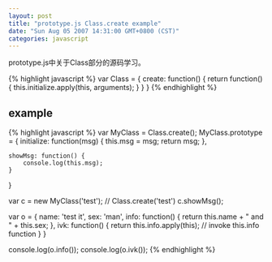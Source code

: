 ```yaml
---
layout: post
title: "prototype.js Class.create example"
date: "Sun Aug 05 2007 14:31:00 GMT+0800 (CST)"
categories: javascript
---
```


prototype.js中关于Class部分的源码学习。

{% highlight javascript %}
var Class = {
    create: function() {
        return function() {
            this.initialize.apply(this, arguments);
        }
    }
}
{% endhighlight %}

example
-----

{% highlight javascript %}
var MyClass = Class.create();
MyClass.prototype = {
    initialize: function(msg) {
        this.msg = msg;
        return msg;
    },

    showMsg: function() {
        console.log(this.msg);
    }
}

var c = new MyClass('test'); // Class.create('test')
c.showMsg();

var o = {
    name: 'test it',
    sex: 'man',
    info: function() {
        return this.name + " and " + this.sex;
    },
    ivk: function() {
        return this.info.apply(this); // invoke this.info function
    }
}

console.log(o.info());
console.log(o.ivk());
{% endhighlight %}
